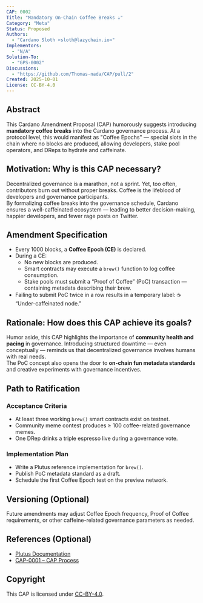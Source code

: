 ```yaml
---
CAP: 0002
Title: "Mandatory On-Chain Coffee Breaks ☕"
Category: "Meta"
Status: Proposed
Authors:
  - "Cardano Sloth <sloth@lazychain.io>"
Implementors:
  - "N/A"
Solution-To:
  - "GPS-0002"
Discussions:
  - "https://github.com/Thomas-nada/CAP/pull/2"
Created: 2025-10-01
License: CC-BY-4.0
---
```


## Abstract

This Cardano Amendment Proposal (CAP) humorously suggests introducing **mandatory coffee breaks** into the Cardano governance process. At a protocol level, this would manifest as "Coffee Epochs" — special slots in the chain where no blocks are produced, allowing developers, stake pool operators, and DReps to hydrate and caffeinate.

## Motivation: Why is this CAP necessary?

Decentralized governance is a marathon, not a sprint. Yet, too often, contributors burn out without proper breaks. Coffee is the lifeblood of developers and governance participants.  
By formalizing coffee breaks into the governance schedule, Cardano ensures a well-caffeinated ecosystem — leading to better decision-making, happier developers, and fewer rage posts on Twitter.

## Amendment Specification

- Every 1000 blocks, a **Coffee Epoch (CE)** is declared.
- During a CE:
  - No new blocks are produced.
  - Smart contracts may execute a `brew()` function to log coffee consumption.
  - Stake pools must submit a “Proof of Coffee” (PoC) transaction — containing metadata describing their brew.
- Failing to submit PoC twice in a row results in a temporary label: ☕ “Under-caffeinated node.”

## Rationale: How does this CAP achieve its goals?

Humor aside, this CAP highlights the importance of **community health and pacing** in governance. Introducing structured downtime — even conceptually — reminds us that decentralized governance involves humans with real needs.  
The PoC concept also opens the door to **on-chain fun metadata standards** and creative experiments with governance incentives.

## Path to Ratification

### Acceptance Criteria

- At least three working `brew()` smart contracts exist on testnet.
- Community meme contest produces ≥ 100 coffee-related governance memes.
- One DRep drinks a triple espresso live during a governance vote.

### Implementation Plan

- Write a Plutus reference implementation for `brew()`.
- Publish PoC metadata standard as a draft.
- Schedule the first Coffee Epoch test on the preview network.

## Versioning (Optional)

Future amendments may adjust Coffee Epoch frequency, Proof of Coffee requirements, or other caffeine-related governance parameters as needed.

## References (Optional)

- [Plutus Documentation](https://developers.cardano.org/docs/smart-contracts/plutus/)
- [CAP-0001 – CAP Process](../CAP-0001/README.md)

## Copyright

This CAP is licensed under [CC-BY-4.0](https://creativecommons.org/licenses/by/4.0/legalcode).
